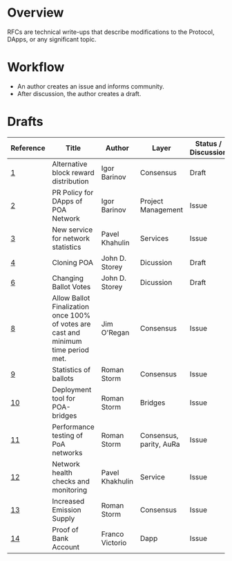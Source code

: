# Overview
RFCs are technical write-ups that describe modifications to the Protocol, DApps, or any significant topic.

# Workflow

- An author creates an issue and informs community.  
- After discussion, the author creates a draft.

# Drafts
 | Reference        |Title         | Author | Layer        | Status / Discussion |
| ------------- | ------------ | ------ | -------------| ------------------- |
|[1](Drafts/0001.md)| Alternative block reward distribution| Igor Barinov | Consensus |Draft|
|[2](https://github.com/poanetwork/RFC/issues/3)|PR Policy for DApps of POA Network|Igor Barinov| Project Management| Issue|
|[3](https://github.com/poanetwork/RFC/issues/7)|New service for network statistics | Pavel Khahulin| Services| Issue|
|[4](https://github.com/poanetwork/RFC/issues/4)|Cloning POA |John D. Storey| Dicussion| Draft |
|[6](https://github.com/poanetwork/RFC/issues/6)|Changing Ballot Votes|John D. Storey| Dicussion| Draft |
|[8](https://github.com/poanetwork/RFC/issues/8)|Allow Ballot Finalization once 100% of votes are cast and minimum time period met.|Jim O'Regan|Consensus| Issue |
|[9](https://github.com/poanetwork/RFC/issues/9)|Statistics of ballots|Roman Storm|Consensus| Issue|
|[10](https://github.com/poanetwork/RFC/issues/10)|Deployment tool for POA-bridges|Roman Storm|Bridges| Issue|
|[11](https://github.com/poanetwork/RFC/issues/11)|Performance testing of PoA networks|Roman Storm|Consensus, parity,  AuRa|Issue|
|[12](https://github.com/poanetwork/RFC/issues/12)|Network health checks and monitoring|Pavel Khakhulin|Service|Issue|
|[13](https://github.com/poanetwork/RFC/issues/14)|Increased Emission Supply |Roman Storm|Consensus|Issue|
|[14](https://github.com/poanetwork/RFC/issues/15)|Proof of Bank Account|Franco Victorio|Dapp|Issue|

